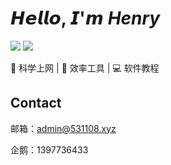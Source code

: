 # 𝙃𝙚𝙡𝙡𝙤, 𝙄'𝙢 _Henry_

[![](https://img.shields.io/badge/-@henryard-%23181717?style=flat-square&logo=github)](https://github.com/henryard)
[![](https://img.shields.io/badge/-@henrytube-%231DA1F2?style=flat-square&logo=telegram&logoColor=ffffff)](https://t.me/henrytube)

🚀 科学上网 | 🍎 效率工具 | :computer: 软件教程

## Contact

邮箱：admin@531108.xyz
  
企鹅：1397736433
